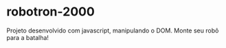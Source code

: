 # robotron-2000

Projeto desenvolvido com javascript, manipulando o DOM.
Monte seu robô para a batalha!
